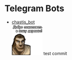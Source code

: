 # Telegram Bots
 * [chastis_bot](https://github.com/chastis/TelegramBots/tree/master/ChastisBot)
 <br><img src="sticker.webp" width = 100 height = 100/>
test commit